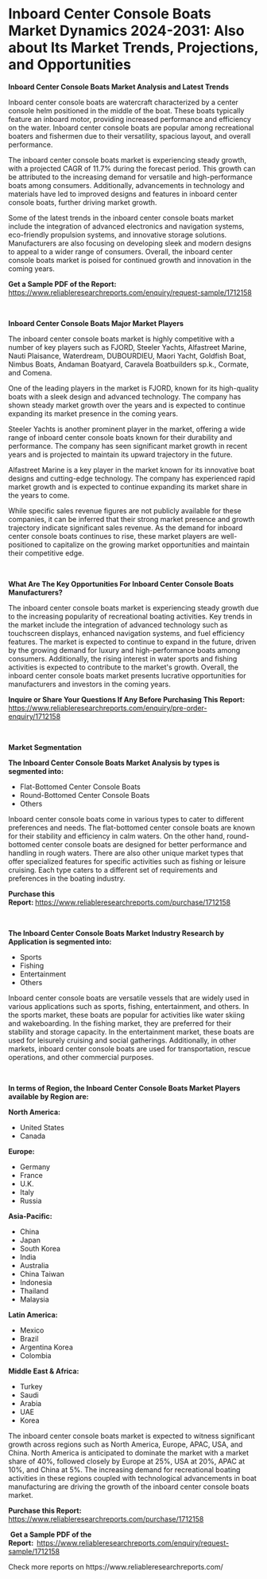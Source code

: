 <p><h1>Inboard Center Console Boats Market Dynamics 2024-2031: Also about Its Market Trends, Projections, and Opportunities</h1></p><p><strong>Inboard Center Console Boats Market Analysis and Latest Trends</strong></p>
<p><p>Inboard center console boats are watercraft characterized by a center console helm positioned in the middle of the boat. These boats typically feature an inboard motor, providing increased performance and efficiency on the water. Inboard center console boats are popular among recreational boaters and fishermen due to their versatility, spacious layout, and overall performance.</p><p>The inboard center console boats market is experiencing steady growth, with a projected CAGR of 11.7% during the forecast period. This growth can be attributed to the increasing demand for versatile and high-performance boats among consumers. Additionally, advancements in technology and materials have led to improved designs and features in inboard center console boats, further driving market growth.</p><p>Some of the latest trends in the inboard center console boats market include the integration of advanced electronics and navigation systems, eco-friendly propulsion systems, and innovative storage solutions. Manufacturers are also focusing on developing sleek and modern designs to appeal to a wider range of consumers. Overall, the inboard center console boats market is poised for continued growth and innovation in the coming years.</p></p>
<p><strong>Get a Sample PDF of the Report:&nbsp;</strong> <a href="https://www.reliableresearchreports.com/enquiry/request-sample/1712158">https://www.reliableresearchreports.com/enquiry/request-sample/1712158</a></p>
<p>&nbsp;</p>
<p><strong>Inboard Center Console Boats Major Market Players</strong></p>
<p><p>The inboard center console boats market is highly competitive with a number of key players such as FJORD, Steeler Yachts, Alfastreet Marine, Nauti Plaisance, Waterdream, DUBOURDIEU, Maori Yacht, Goldfish Boat, Nimbus Boats, Andaman Boatyard, Caravela Boatbuilders sp.k., Cormate, and Comena. </p><p>One of the leading players in the market is FJORD, known for its high-quality boats with a sleek design and advanced technology. The company has shown steady market growth over the years and is expected to continue expanding its market presence in the coming years. </p><p>Steeler Yachts is another prominent player in the market, offering a wide range of inboard center console boats known for their durability and performance. The company has seen significant market growth in recent years and is projected to maintain its upward trajectory in the future.</p><p>Alfastreet Marine is a key player in the market known for its innovative boat designs and cutting-edge technology. The company has experienced rapid market growth and is expected to continue expanding its market share in the years to come.</p><p>While specific sales revenue figures are not publicly available for these companies, it can be inferred that their strong market presence and growth trajectory indicate significant sales revenue. As the demand for inboard center console boats continues to rise, these market players are well-positioned to capitalize on the growing market opportunities and maintain their competitive edge.</p></p>
<p>&nbsp;</p>
<p><strong>What Are The Key Opportunities For Inboard Center Console Boats Manufacturers?</strong></p>
<p><p>The inboard center console boats market is experiencing steady growth due to the increasing popularity of recreational boating activities. Key trends in the market include the integration of advanced technology such as touchscreen displays, enhanced navigation systems, and fuel efficiency features. The market is expected to continue to expand in the future, driven by the growing demand for luxury and high-performance boats among consumers. Additionally, the rising interest in water sports and fishing activities is expected to contribute to the market's growth. Overall, the inboard center console boats market presents lucrative opportunities for manufacturers and investors in the coming years.</p></p>
<p><strong>Inquire or Share Your Questions If Any Before Purchasing This Report:</strong> <a href="https://www.reliableresearchreports.com/enquiry/pre-order-enquiry/1712158">https://www.reliableresearchreports.com/enquiry/pre-order-enquiry/1712158</a></p>
<p>&nbsp;</p>
<p><strong>Market Segmentation</strong></p>
<p><strong>The Inboard Center Console Boats Market Analysis by types is segmented into:</strong></p>
<p><ul><li>Flat-Bottomed Center Console Boats</li><li>Round-Bottomed Center Console Boats</li><li>Others</li></ul></p>
<p><p>Inboard center console boats come in various types to cater to different preferences and needs. The flat-bottomed center console boats are known for their stability and efficiency in calm waters. On the other hand, round-bottomed center console boats are designed for better performance and handling in rough waters. There are also other unique market types that offer specialized features for specific activities such as fishing or leisure cruising. Each type caters to a different set of requirements and preferences in the boating industry.</p></p>
<p><strong>Purchase this Report:&nbsp;</strong><a href="https://www.reliableresearchreports.com/purchase/1712158">https://www.reliableresearchreports.com/purchase/1712158</a></p>
<p>&nbsp;</p>
<p><strong>The Inboard Center Console Boats Market Industry Research by Application is segmented into:</strong></p>
<p><ul><li>Sports</li><li>Fishing</li><li>Entertainment</li><li>Others</li></ul></p>
<p><p>Inboard center console boats are versatile vessels that are widely used in various applications such as sports, fishing, entertainment, and others. In the sports market, these boats are popular for activities like water skiing and wakeboarding. In the fishing market, they are preferred for their stability and storage capacity. In the entertainment market, these boats are used for leisurely cruising and social gatherings. Additionally, in other markets, inboard center console boats are used for transportation, rescue operations, and other commercial purposes.</p></p>
<p>&nbsp;</p>
<p><strong>In terms of Region, the Inboard Center Console Boats Market Players available by Region are:</strong></p>
<p>
    <p> <strong> North America: </strong>
        <ul>
            <li>United States</li>
            <li>Canada</li>
        </ul>
        </p> 
    <p> <strong> Europe: </strong>
        <ul>
            <li>Germany</li>
            <li>France</li>
            <li>U.K.</li>
            <li>Italy</li>
            <li>Russia</li>
        </ul>
        </p> 
    <p> <strong> Asia-Pacific: </strong>
        <ul>
            <li>China</li>
            <li>Japan</li>
            <li>South Korea</li>
            <li>India</li>
            <li>Australia</li>
            <li>China Taiwan</li>
            <li>Indonesia</li>
            <li>Thailand</li>
            <li>Malaysia</li>
        </ul>
        </p> 
    <p> <strong> Latin America: </strong>
        <ul>
            <li>Mexico</li>
            <li>Brazil</li>
            <li>Argentina Korea</li>
            <li>Colombia</li>
        </ul>
        </p> 
    <p> <strong> Middle East & Africa: </strong>
        <ul>
            <li>Turkey</li>
            <li>Saudi</li>
            <li>Arabia</li>
            <li>UAE</li>
            <li>Korea</li>
        </ul>
    </p>
    </p>
<p><p>The inboard center console boats market is expected to witness significant growth across regions such as North America, Europe, APAC, USA, and China. North America is anticipated to dominate the market with a market share of 40%, followed closely by Europe at 25%, USA at 20%, APAC at 10%, and China at 5%. The increasing demand for recreational boating activities in these regions coupled with technological advancements in boat manufacturing are driving the growth of the inboard center console boats market.</p></p>
<p><strong>Purchase this Report: </strong><a href="https://www.reliableresearchreports.com/purchase/1712158">https://www.reliableresearchreports.com/purchase/1712158</a></p>
<p>&nbsp;<strong>Get a Sample PDF of the Report:&nbsp;&nbsp;</strong><a href="https://www.reliableresearchreports.com/enquiry/request-sample/1712158">https://www.reliableresearchreports.com/enquiry/request-sample/1712158</a></p>
<p><strong></strong></p>
<p>Check more reports on https://www.reliableresearchreports.com/</p>